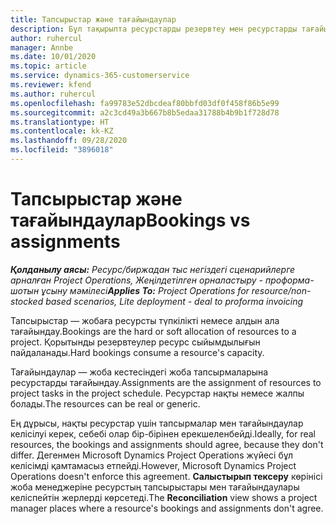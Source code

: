 ```yaml
---
title: Тапсырыстар және тағайындаулар
description: Бұл тақырыпта ресурстарды резервтеу мен ресурстарды тағайындау арасындағы айырмашылықтар туралы ақпарат берілген.
author: ruhercul
manager: Annbe
ms.date: 10/01/2020
ms.topic: article
ms.service: dynamics-365-customerservice
ms.reviewer: kfend
ms.author: ruhercul
ms.openlocfilehash: fa99783e52dbcdeaf80bbfd03df0f458f86b5e99
ms.sourcegitcommit: a2c3cd49a3b667b8b5edaa31788b4b9b1f728d78
ms.translationtype: HT
ms.contentlocale: kk-KZ
ms.lasthandoff: 09/28/2020
ms.locfileid: "3896018"
---
```

# <a name="bookings-vs-assignments"></a><span data-ttu-id="a5153-103">Тапсырыстар және тағайындаулар</span><span class="sxs-lookup"><span data-stu-id="a5153-103">Bookings vs assignments</span></span>

<span data-ttu-id="a5153-104">_**Қолданылу аясы:** Ресурс/биржадан тыс негіздегі сценарийлерге арналған Project Operations, Жеңілдетілген орналастыру - проформа-шотын ұсыну мәмілесі_</span><span class="sxs-lookup"><span data-stu-id="a5153-104">_**Applies To:** Project Operations for resource/non-stocked based scenarios, Lite deployment - deal to proforma invoicing_</span></span>

<span data-ttu-id="a5153-105">Тапсырыстар — жобаға ресурсты түпкілікті немесе алдын ала тағайындау.</span><span class="sxs-lookup"><span data-stu-id="a5153-105">Bookings are the hard or soft allocation of resources to a project.</span></span> <span data-ttu-id="a5153-106">Қорытынды резервтеулер ресурс сыйымдылығын пайдаланады.</span><span class="sxs-lookup"><span data-stu-id="a5153-106">Hard bookings consume a resource's capacity.</span></span> 

<span data-ttu-id="a5153-107">Тағайындаулар — жоба кестесіндегі жоба тапсырмаларына ресурстарды тағайындау.</span><span class="sxs-lookup"><span data-stu-id="a5153-107">Assignments are the assignment of resources to project tasks in the project schedule.</span></span> <span data-ttu-id="a5153-108">Ресурстар нақты немесе жалпы болады.</span><span class="sxs-lookup"><span data-stu-id="a5153-108">The resources can be real or generic.</span></span> 

<span data-ttu-id="a5153-109">Ең дұрысы, нақты ресурстар үшін тапсырмалар мен тағайындаулар келісілуі керек, себебі олар бір-бірінен ерекшеленбейді.</span><span class="sxs-lookup"><span data-stu-id="a5153-109">Ideally, for real resources, the bookings and assignments should agree, because they don't differ.</span></span> <span data-ttu-id="a5153-110">Дегенмен Microsoft Dynamics Project Operations жүйесі бұл келісімді қамтамасыз етпейді.</span><span class="sxs-lookup"><span data-stu-id="a5153-110">However, Microsoft Dynamics Project Operations doesn't enforce this agreement.</span></span> <span data-ttu-id="a5153-111">**Салыстырып тексеру** көрінісі жоба менеджеріне ресурстың тапсырыстары мен тағайындаулары келіспейтін жерлерді көрсетеді.</span><span class="sxs-lookup"><span data-stu-id="a5153-111">The **Reconciliation** view shows a project manager places where a resource's bookings and assignments don't agree.</span></span>
